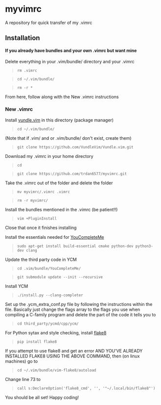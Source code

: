 # myvimrc
A repository for quick transfer of my .vimrc

## Installation

#### If you already have bundles and your own .vimrc but want mine
Delete everything in your .vim/bundle/ directory and your .vimrc

> `rm .vimrc`

> `cd ~/.vim/bundle/`

> `rm -r *`

From here, follow along with the New .vimrc instructions

### New .vimrc

Install [vundle.vim](https://github.com/VundleVim/Vundle.vim) in this directory (package manager)

> `cd ~/.vim/bundle/`

(Note that if .vim/ and or .vim/bundle/ don't exist, create them)

> `git clone https://github.com/VundleVim/Vundle.vim.git`

Download my .vimrc in your home directory

> `cd`

> `git clone https://github.com/trdan6577/myvimrc.git`

Take the .vimrc out of the folder and delete the folder

> `mv myvimrc/.vimrc .vimrc`

> `rm -r myvimrc/`

Install the bundles mentioned in the .vimrc (be patient!!)

> `vim +PluginInstall`

Close that once it finishes installing

Install the essentials needed for [YouCompleteMe](https://github.com/Valloric/YouCompleteMe)

> `sudo apt-get install build-essential cmake python-dev python3-dev clang`

Update the third party code in YCM

> `cd .vim/bundle/YouCompleteMe/`

> `git submodule update --init --recursive`

Install YCM

> `./install.py --clang-completer`

Set up the .ycm_extra_conf.py file by following the instructions within the file.
Basically just change the flags array to the flags you use when compiling a
C-family program and delete the part of the code it tells you to

> `cd third_party/ycmd/cpp/ycm/`

For Python sytax and style checking, install [flake8](https://pypi.python.org/pypi/flake8/)

> `pip install flake8`

If you attempt to use flake8 and get an error AND YOU'VE ALREADY INSTALLED FLAKE8 USING THE ABOVE COMMAND, then (on linux machines) go to

> `cd ~/.vim/bundle/vim-flake8/autoload`

Change line 73 to

> `call s:DeclareOption('flake8_cmd', '', '"~/.local/bin/flake8"')`

You should be all set! Happy coding!
